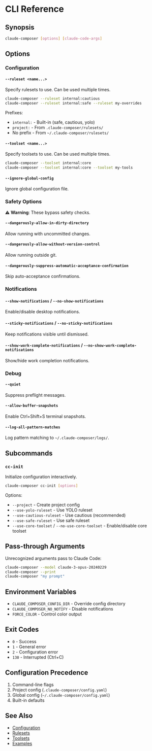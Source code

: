 # CLI Reference

## Synopsis

```bash
claude-composer [options] [claude-code-args]
```

## Options

### Configuration

#### `--ruleset <name...>`

Specify rulesets to use. Can be used multiple times.

```bash
claude-composer --ruleset internal:cautious
claude-composer --ruleset internal:safe --ruleset my-overrides
```

Prefixes:

- `internal:` - Built-in (safe, cautious, yolo)
- `project:` - From `.claude-composer/rulesets/`
- No prefix - From `~/.claude-composer/rulesets/`

#### `--toolset <name...>`

Specify toolsets to use. Can be used multiple times.

```bash
claude-composer --toolset internal:core
claude-composer --toolset internal:core --toolset my-tools
```

#### `--ignore-global-config`

Ignore global configuration file.

### Safety Options

⚠️ **Warning**: These bypass safety checks.

#### `--dangerously-allow-in-dirty-directory`

Allow running with uncommitted changes.

#### `--dangerously-allow-without-version-control`

Allow running outside git.

#### `--dangerously-suppress-automatic-acceptance-confirmation`

Skip auto-acceptance confirmations.

### Notifications

#### `--show-notifications` / `--no-show-notifications`

Enable/disable desktop notifications.

#### `--sticky-notifications` / `--no-sticky-notifications`

Keep notifications visible until dismissed.

#### `--show-work-complete-notifications` / `--no-show-work-complete-notifications`

Show/hide work completion notifications.

### Debug

#### `--quiet`

Suppress preflight messages.

#### `--allow-buffer-snapshots`

Enable Ctrl+Shift+S terminal snapshots.

#### `--log-all-pattern-matches`

Log pattern matching to `~/.claude-composer/logs/`.

## Subcommands

### `cc-init`

Initialize configuration interactively.

```bash
claude-composer cc-init [options]
```

Options:

- `--project` - Create project config
- `--use-yolo-ruleset` - Use YOLO ruleset
- `--use-cautious-ruleset` - Use cautious (recommended)
- `--use-safe-ruleset` - Use safe ruleset
- `--use-core-toolset` / `--no-use-core-toolset` - Enable/disable core toolset

## Pass-through Arguments

Unrecognized arguments pass to Claude Code:

```bash
claude-composer --model claude-3-opus-20240229
claude-composer --print
claude-composer "my prompt"
```

## Environment Variables

- `CLAUDE_COMPOSER_CONFIG_DIR` - Override config directory
- `CLAUDE_COMPOSER_NO_NOTIFY` - Disable notifications
- `FORCE_COLOR` - Control color output

## Exit Codes

- `0` - Success
- `1` - General error
- `2` - Configuration error
- `130` - Interrupted (Ctrl+C)

## Configuration Precedence

1. Command-line flags
2. Project config (`.claude-composer/config.yaml`)
3. Global config (`~/.claude-composer/config.yaml`)
4. Built-in defaults

## See Also

- [Configuration](./configuration.md)
- [Rulesets](./rulesets.md)
- [Toolsets](./toolsets.md)
- [Examples](./examples.md)
